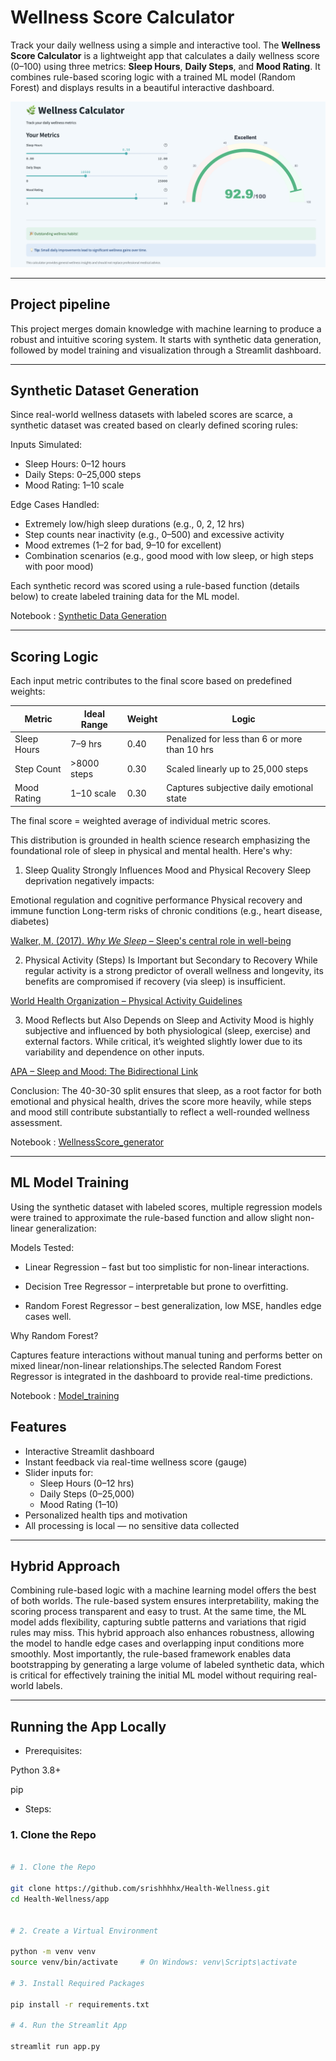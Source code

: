 # Wellness Score Calculator

Track your daily wellness using a simple and interactive tool. The **Wellness Score Calculator** is a lightweight app that calculates a daily wellness score (0–100) using three metrics: **Sleep Hours**, **Daily Steps**, and **Mood Rating**. It combines rule-based scoring logic with a trained ML model (Random Forest) and displays results in a beautiful interactive dashboard.

![Wellness Dashboard](app/assets/dashboard.png)

---

## Project pipeline

This project merges domain knowledge with machine learning to produce a robust and intuitive scoring system. It starts with synthetic data generation, followed by model training and visualization through a Streamlit dashboard.

---

## Synthetic Dataset Generation

Since real-world wellness datasets with labeled scores are scarce, a synthetic dataset was created based on clearly defined scoring rules:

Inputs Simulated:

- Sleep Hours: 0–12 hours
- Daily Steps: 0–25,000 steps
- Mood Rating: 1–10 scale

Edge Cases Handled:

- Extremely low/high sleep durations (e.g., 0, 2, 12 hrs)
- Step counts near inactivity (e.g., 0–500) and excessive activity
- Mood extremes (1–2 for bad, 9–10 for excellent)
- Combination scenarios (e.g., good mood with low sleep, or high steps with poor mood)

Each synthetic record was scored using a rule-based function (details below) to create labeled training data for the ML model.

Notebook : [Synthetic Data Generation](notebooks/synthetic_data.ipynb)

---

## Scoring Logic

Each input metric contributes to the final score based on predefined weights:

| Metric       | Ideal Range     | Weight   | Logic                                                             |
|--------------|------------------|---------|-------------------------------------------------------------------|
| Sleep Hours  | 7–9 hrs          | 0.40    | Penalized for less than 6 or more than 10 hrs                     |
| Step Count   | >8000 steps      | 0.30    | Scaled linearly up to 25,000 steps                                |
| Mood Rating  | 1–10 scale       | 0.30    | Captures subjective daily emotional state                         |

The final score = weighted average of individual metric scores.  

This distribution is grounded in health science research emphasizing the foundational role of sleep in physical and mental health. Here's why:

1. Sleep Quality Strongly Influences Mood and Physical Recovery
Sleep deprivation negatively impacts:

Emotional regulation and cognitive performance
Physical recovery and immune function
Long-term risks of chronic conditions (e.g., heart disease, diabetes)


[Walker, M. (2017). *Why We Sleep* – Sleep's central role in well-being](https://www.ncbi.nlm.nih.gov/pmc/articles/PMC2656292/)

2. Physical Activity (Steps) Is Important but Secondary to Recovery
While regular activity is a strong predictor of overall wellness and longevity, its benefits are compromised if recovery (via sleep) is insufficient.

[World Health Organization – Physical Activity Guidelines](https://www.who.int/news-room/fact-sheets/detail/physical-activity)  

3. Mood Reflects but Also Depends on Sleep and Activity
Mood is highly subjective and influenced by both physiological (sleep, exercise) and external factors. While critical, it’s weighted slightly lower due to its variability and dependence on other inputs.

[APA – Sleep and Mood: The Bidirectional Link](https://www.apa.org/news/press/releases/stress/2013/sleep)

Conclusion: The 40-30-30 split ensures that sleep, as a root factor for both emotional and physical health, drives the score more heavily, while steps and mood still contribute substantially to reflect a well-rounded wellness assessment.

Notebook : [WellnessScore_generator](notebooks/WellnessScore_generator.ipynb)

---

## ML Model Training

Using the synthetic dataset with labeled scores, multiple regression models were trained to approximate the rule-based function and allow slight non-linear generalization:

Models Tested:

- Linear Regression – fast but too simplistic for non-linear interactions.

- Decision Tree Regressor – interpretable but prone to overfitting.

- Random Forest Regressor – best generalization, low MSE, handles edge cases well.

Why Random Forest?

Captures feature interactions without manual tuning and performs better on mixed linear/non-linear relationships.The selected Random Forest Regressor is integrated in the dashboard to provide real-time predictions.

Notebook : [Model_training](notebooks/Model_training.ipynb)


## Features

- Interactive Streamlit dashboard
- Instant feedback via real-time wellness score (gauge)
- Slider inputs for:
  - Sleep Hours (0–12 hrs)
  - Daily Steps (0–25,000)
  - Mood Rating (1–10)
- Personalized health tips and motivation
- All processing is local — no sensitive data collected

---

## Hybrid Approach 

Combining rule-based logic with a machine learning model offers the best of both worlds. The rule-based system ensures interpretability, making the scoring process transparent and easy to trust. At the same time, the ML model adds flexibility, capturing subtle patterns and variations that rigid rules may miss. This hybrid approach also enhances robustness, allowing the model to handle edge cases and overlapping input conditions more smoothly. Most importantly, the rule-based framework enables data bootstrapping by generating a large volume of labeled synthetic data, which is critical for effectively training the initial ML model without requiring real-world labels.

--- 

## Running the App Locally

- Prerequisites:


Python 3.8+

pip


- Steps:

### 1. Clone the Repo


```bash

# 1. Clone the Repo

git clone https://github.com/srishhhhx/Health-Wellness.git
cd Health-Wellness/app


# 2. Create a Virtual Environment

python -m venv venv
source venv/bin/activate     # On Windows: venv\Scripts\activate

# 3. Install Required Packages

pip install -r requirements.txt

# 4. Run the Streamlit App

streamlit run app.py
